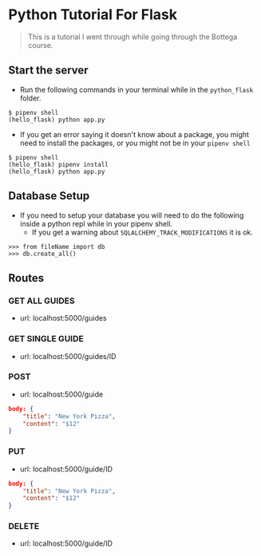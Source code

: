 # Python Tutorial For Flask
> This is a tutorial I went through while going through the Bottega course.

## Start the server
- Run the following commands in your terminal while in the `python_flask` folder.
```
$ pipenv shell
(hello_flask) python app.py
```
- If you get an error saying it doesn't know about a package, you might need to install the packages, or you might not be in your `pipenv shell`
```
$ pipenv shell
(hello_flask) pipenv install
(hello_flask) python app.py
```

## Database Setup
- If you need to setup your database you will need to do the following inside a python repl while in your pipenv shell.
  - If you get a warning about `SQLALCHEMY_TRACK_MODIFICATIONS` it is ok.
```
>>> from fileName import db
>>> db.create_all()
```

## Routes
### GET ALL GUIDES
- url: localhost:5000/guides
### GET SINGLE GUIDE
- url: localhost:5000/guides/ID
### POST
- url: localhost:5000/guide
```json
body: {
	"title": "New York Pizza",
	"content": "$12"
}
```
### PUT
- url: localhost:5000/guide/ID
```json
body: {
	"title": "New York Pizza",
	"content": "$12"
}
```
### DELETE
- url: localhost:5000/guide/ID